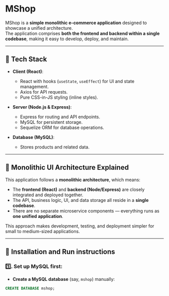 # MShop

MShop is a **simple monolithic e-commerce application** designed to showcase a unified architecture.  
The application comprises **both the frontend and backend within a single codebase**, making it easy to develop, deploy, and maintain.

---

## 🔹 Tech Stack

- **Client (React)**:
  - React with hooks (`useState`, `useEffect`) for UI and state management.
  - Axios for API requests.
  - Pure CSS-in-JS styling (inline styles).

- **Server (Node.js & Express)**:
  - Express for routing and API endpoints.
  - MySQL for persistent storage.
  - Sequelize ORM for database operations.

- **Database (MySQL)**:
  - Stores products and related data.

---

## 🔹 Monolithic UI Architecture Explained

This application follows a **monolithic architecture**, which means:

- The **frontend (React)** and **backend (Node/Express)** are closely integrated and deployed together.
- The API, business logic, UI, and data storage all reside in a **single codebase**.
- There are no separate microservice components — everything runs as **one unified application**.

This approach makes development, testing, and deployment simpler for small to medium-sized applications.

---

## 🔹 Installation and Run instructions

### 1️⃣. Set up MySQL first:

- **Create a MySQL database** (say, `mshop`) manually:

```sql
CREATE DATABASE mshop;
